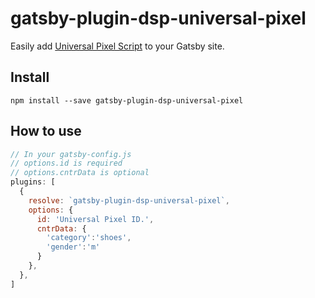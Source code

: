 # gatsby-plugin-dsp-universal-pixel

Easily add [Universal Pixel Script](https://dspsupport.basis.net/hc/en-us/articles/360010967873-Universal-Pixel-Script) to your Gatsby site.

## Install
`npm install --save gatsby-plugin-dsp-universal-pixel`

## How to use

```javascript
// In your gatsby-config.js
// options.id is required
// options.cntrData is optional
plugins: [
  {
    resolve: `gatsby-plugin-dsp-universal-pixel`,
    options: {
      id: 'Universal Pixel ID.',
      cntrData: {
        'category':'shoes',
        'gender':'m'
      }
    },
  },
]
```
